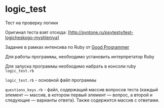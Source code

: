 logic_test
==========
Тест на проверку логики

Оригинал теста взят отсюда: [http://syntone.ru/psytesty/test-logicheskogo-myshleniya]

Задание в рамках интенсива по Ruby от [Good Programmer](https://goodprogrammer.ru)

Для работы программы, необходимо установить интерпрeтатор Ruby

Для запуска программы необходимо набрать в консоли ruby `logic_test.rb`

`logic_test.rb` - основной файл программы

`questions_keys.rb` - файл, содержащий массив вопросов теста 
(каждый элемент — массив, в котором первый элемент — вопрос, а второй и следующие — варианты ответа).
Также содержится массив с ответами.

